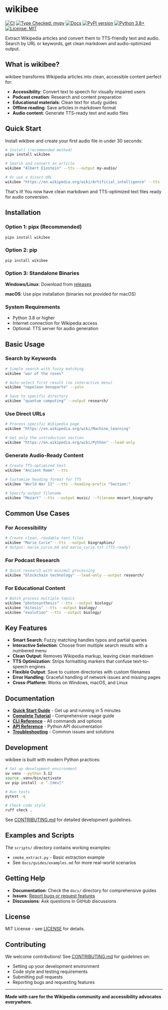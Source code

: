 # wikibee

[![CI](https://github.com/patrickdeanbrown/wikibee/actions/workflows/python-tests.yml/badge.svg)](https://github.com/patrickdeanbrown/wikibee/actions/workflows/python-tests.yml)
[![Type Checked: mypy](https://img.shields.io/badge/type--checked-mypy-blue.svg)](CONTRIBUTING.md#type-safety--mypy-required)
[![Docs](https://img.shields.io/badge/docs-read-brightgreen.svg)](docs/README.md)
[![PyPI version](https://badge.fury.io/py/wikibee.svg)](https://badge.fury.io/py/wikibee)
[![Python 3.8+](https://img.shields.io/badge/python-3.8+-blue.svg)](https://www.python.org/downloads/)
[![License: MIT](https://img.shields.io/badge/License-MIT-yellow.svg)](https://opensource.org/licenses/MIT)

Extract Wikipedia articles and convert them to TTS-friendly text and audio. Search by URL or keywords, get clean markdown and audio-optimized output.

## What is wikibee?

wikibee transforms Wikipedia articles into clean, accessible content perfect for:
- **Accessibility**: Convert text to speech for visually impaired users
- **Podcast creation**: Research and content preparation
- **Educational materials**: Clean text for study guides
- **Offline reading**: Save articles in markdown format
- **Audio content**: Generate TTS-ready text and audio files

## Quick Start

Install wikibee and create your first audio file in under 30 seconds:

```bash
# Install (recommended method)
pipx install wikibee

# Search and convert an article
wikibee "Albert Einstein" --tts --output my-audio/

# Or use a direct URL  
wikibee "https://en.wikipedia.org/wiki/Artificial_intelligence" --tts
```

That's it! You now have clean markdown and TTS-optimized text files ready for audio conversion.

## Installation

### Option 1: pipx (Recommended)
```bash
pipx install wikibee
```

### Option 2: pip
```bash
pip install wikibee
```

### Option 3: Standalone Binaries

**Windows/Linux**: Download from [releases](https://github.com/patrickdeanbrown/wikibee/releases)

**macOS**: Use pipx installation (binaries not provided for macOS)

### System Requirements
- Python 3.8 or higher
- Internet connection for Wikipedia access
- Optional: TTS server for audio generation

## Basic Usage

### Search by Keywords
```bash
# Simple search with fuzzy matching
wikibee "war of the roses"

# Auto-select first result (no interactive menu)
wikibee "napoleon bonaparte" --yolo

# Save to specific directory
wikibee "quantum computing" --output research/
```

### Use Direct URLs
```bash
# Process specific Wikipedia page
wikibee "https://en.wikipedia.org/wiki/Machine_learning"

# Get only the introduction section
wikibee "https://en.wikipedia.org/wiki/Python" --lead-only
```

### Generate Audio-Ready Content
```bash
# Create TTS-optimized text
wikibee "Ancient Rome" --tts

# Customize heading format for TTS
wikibee "World War II" --tts --heading-prefix "Section:"

# Specify output filename
wikibee "Mozart" --tts --output music/ --filename mozart_biography
```

## Common Use Cases

### For Accessibility
```bash
# Create clean, readable text files
wikibee "Marie Curie" --tts --output biographies/
# Output: marie_curie.md and marie_curie.txt (TTS-ready)
```

### For Podcast Research
```bash
# Quick research with minimal processing
wikibee "blockchain technology" --lead-only --output research/
```

### For Educational Content
```bash
# Batch process multiple topics
wikibee "photosynthesis" --tts --output biology/
wikibee "mitosis" --tts --output biology/
wikibee "evolution" --tts --output biology/
```

## Key Features

- **Smart Search**: Fuzzy matching handles typos and partial queries
- **Interactive Selection**: Choose from multiple search results with a numbered menu
- **Clean Output**: Removes Wikipedia markup, leaving clean markdown
- **TTS Optimization**: Strips formatting markers that confuse text-to-speech engines
- **Flexible Output**: Save to custom directories with custom filenames
- **Error Handling**: Graceful handling of network issues and missing pages
- **Cross-Platform**: Works on Windows, macOS, and Linux

## Documentation

- **[Quick Start Guide](docs/quickstart.md)** - Get up and running in 5 minutes
- **[Complete Tutorial](docs/tutorial/)** - Comprehensive usage guide
- **[CLI Reference](docs/reference/cli-reference.md)** - All commands and options
- **[API Reference](docs/reference/api-reference.md)** - Python API documentation
- **[Troubleshooting](docs/reference/troubleshooting.md)** - Common issues and solutions

## Development

wikibee is built with modern Python practices:

```bash
# Set up development environment
uv venv --python 3.12
source .venv/bin/activate
uv pip install -e ".[dev]"

# Run tests
pytest -q

# Check code style
ruff check .
```

See [CONTRIBUTING.md](CONTRIBUTING.md) for detailed development guidelines.

## Examples and Scripts

The `scripts/` directory contains working examples:
- `smoke_extract.py` - Basic extraction example
- See `docs/guides/examples.md` for more real-world scenarios

## Getting Help

- **Documentation**: Check the `docs/` directory for comprehensive guides
- **Issues**: [Report bugs or request features](https://github.com/patrickdeanbrown/wikibee/issues)
- **Discussions**: Ask questions in GitHub discussions

## License

MIT License - see [LICENSE](LICENSE) for details.

## Contributing

We welcome contributions! See [CONTRIBUTING.md](CONTRIBUTING.md) for guidelines on:
- Setting up your development environment
- Code style and testing requirements
- Submitting pull requests
- Reporting bugs and requesting features

---

**Made with care for the Wikipedia community and accessibility advocates everywhere.**
